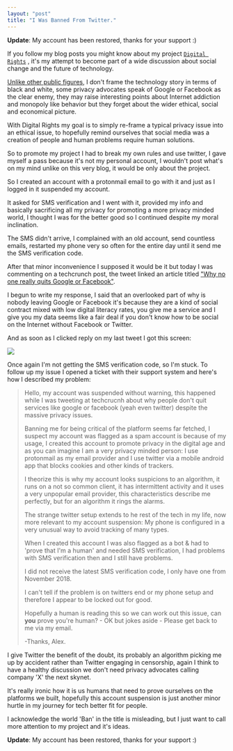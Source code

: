 ```yaml
---
layout: "post"
title: "I Was Banned From Twitter."
---
```


**Update**: My account has been restored, thanks for your support :)

If you follow my blog posts you might know about my project [`Digital Rights`][dr] , it's my attempt to become part of a wide discussion about social change and the future of technology.

[Unlike other public figures][at], I don't frame the technology story in terms of black and white, some privacy advocates speak of Google or Facebook as the clear enemy, they may raise interesting points about Internet addiction and monopoly like behavior but they forget about the wider ethical, social and economical picture.

With Digital Rights my goal is to simply re-frame a typical privacy issue into an ethical issue, to hopefully remind ourselves that social media was a creation of people and human problems require human solutions.

So to promote my project I had to break my own rules and use twitter, I gave myself a pass because it's not my personal account, I wouldn't post what's on my mind unlike on this very blog, it would be only about the project.

So I created an account with a protonmail email to go with it and just as I logged in it suspended my account.

It asked for SMS verification and I went with it, provided my info and basically sacrificing all my privacy for promoting a more privacy minded world, I thought I was for the better good so I continued despite my moral inclination.

The SMS didn't arrive, I complained with an old account, send countless emails, restarted my phone very so often for the entire day until it send me the SMS verification code.

After that minor inconvenience I supposed it would be it but today I was commenting on a techcrunch post, the tweet linked an article titled ["Why no one really quits Google or Facebook"][article].

I begun to write my response, I said that an overlooked part of why is nobody leaving Google or Facebook it's because they are a kind of social contract mixed with low digital literacy rates, you give me a service and I give you my data seems like a fair deal if you don't know how to be social on the Internet without Facebook or Twitter.

And as soon as I clicked reply on my last tweet I got this screen:

![](https://i.imgur.com/LvGTP4gl.png) 

[dr]: https://digital-rights.github.io/
[at]: https://alex-esc.github.io/posts/alt-tech.html
[article]: https://techcrunch.com/2019/02/04/why-no-one-really-quits-google-or-facebook/


Once again I'm not getting the SMS verification code, so I'm stuck. To follow up my issue I opened a ticket with their support system and here's how I described my problem:

> Hello, my account was suspended without warning, this happened while I was tweeting at techcrucnh about why people don't quit services like google or facebook (yeah even twitter) despite the massive privacy issues.
> 
> Banning me for being critical of the platform seems far fetched, I suspect my account was flagged as a spam account is because of my usage, I created this account to promote privacy in the digital age and as you can imagine I am a very privacy minded person: I use protonmail as my email provider and I use twitter via a mobile android app that blocks cookies and other kinds of trackers.
> 
> I theorize this is why my account looks suspicions to an algorithm, it runs on a not so common client, it has intermittent activity and it uses a very unpopular email provider, this characteristics describe me perfectly, but for an algorithm it rings the alarms.
> 
> The strange twitter setup extends to he rest of the tech in my life, now more relevant to my account suspension: My phone is configured in a very unusual way to avoid tracking of many types.
> 
> When I created this account I was also flagged as a bot & had to 'prove that I'm a human' and needed SMS verification, I had problems with SMS verification then and I still have problems.
> 
> I did not receive the latest SMS verification code, I only have one from November 2018.
> 
> I can't tell if the problem is on twitters end or my phone setup and therefore I appear to be locked out for good.
> 
> Hopefully a human is reading this so we can work out this issue, can **you** prove you're human? - OK but jokes aside - Please get back to me via my email.
> 
> -Thanks, Alex.

I give Twitter the benefit of the doubt, its probably an algorithm picking me up by accident rather than Twitter engaging in censorship, again I think to have a healthy discussion we don't need privacy advocates calling company 'X' the next skynet.

It's really ironic how it is us humans that need to prove ourselves on the platforms we built, hopefully this account suspension is just another minor hurtle in my journey for tech better fit for people.

I acknowledge the world 'Ban' in the title is misleading, but I just want to call more attention to my project and it's ideas. 

**Update**: My account has been restored, thanks for your support :)

